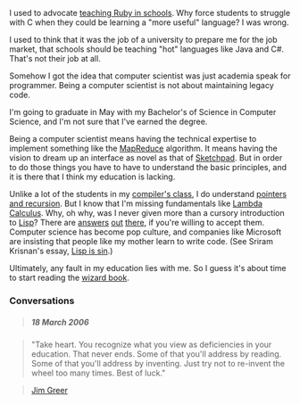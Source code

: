 <!--
title: Did I earn my CS degree?
created: 5 March 2006 - 7:53 am
updated: 4 April 2006 - 7:56 am
slug: cs-degree
tags: cs
-->

I used to advocate [teaching Ruby in schools][rubyinschools]. Why force students to struggle with C when they could be learning a "more useful" language? I was wrong.

I used to think that it was the job of a university to prepare me for the job market, that schools should be teaching "hot" languages like Java and C#. That's not their job at all.

Somehow I got the idea that computer scientist was just academia speak for programmer. Being a computer scientist is not about maintaining legacy code.

I'm going to graduate in May with my Bachelor's of Science in Computer Science, and I'm not sure that I've earned the degree.

Being a computer scientist means having the technical expertise to implement something like the [MapReduce][] algorithm. It means having the vision to dream up an interface as novel as that of [Sketchpad][]. But in order to do those things you have to have to understand the basic principles, and it is there that I think my education is lacking.

Unlike a lot of the students in my [compiler's class][], I do understand [pointers and recursion][]. But I know that I'm missing fundamentals like [Lambda Calculus][]. Why, oh why, was I never given more than a cursory introduction to [Lisp][]? There are [answers][] [out][] [there][], if you're willing to accept them. Computer science has become pop culture, and companies like Microsoft are insisting that people like my mother learn to write code. (See Sriram Krisnan's essay, [Lisp is sin][].)

Ultimately, any fault in my education lies with me. So I guess it's about time to start reading the [wizard book][].

### Conversations ###

> ##### 18 March 2006 ####

> "Take heart. You recognize what you view as deficiencies in your education. That
> never ends. Some of that you'll address by reading. Some of that you'll address
> by inventing. Just try not to re-invent the wheel too many times. Best of luck."

> [Jim Greer][]


[rubyinschools]: http://oreillynet.com/ruby/blog/2006/02/ruby_at_school.html "Pat Eyler (O'Reilly Ruby): Ruby at School?"

[MapReduce]: http://labs.google.com/papers/mapreduce.html "Jeffrey Dean and Sanjay Ghemawat (Google Research Publications): MapReduce: Simplified Data Processing on Large Clusters"

[Sketchpad]: http://guidebookgallery.org/articles/sketchpadamanmachinegraphicalcommunicationsystem "Ivan E. Sutherland (GUIdeBook): Sketchpad: A man-machine graphical communication system"

[compiler's class]: http://marvin.ibest.uidaho.edu/~heckendo/CS445/ "Robert Heckendorn (University of Idaho CS Department): CS 445 - Introduction to Compilers"

[pointers and recursion]: http://joelonsoftware.com/articles/ThePerilsofJavaSchools.html "Joel Spolsky (Joel on Software): The Perils of JavaSchools"

[Lambda Calculus]: http://jaortega.wordpress.com/2006/01/11/counting-by-lambdas/ "Jose Antonio Ortega Ruiz (programming musings): Counting by lambdas"

[LISP]: http://www-formal.stanford.edu/jmc/recursive.html "John McCarthy (Stanford): Recursive Functions of Symbol Expression and their Computation by Machine"

[answers]: http://jaortega.wordpress.com/2006/01/19/as-simple-as-possible/ "Jose Antonio Ortega Ruiz (programming musings): As simple as possible..."

[out]: http://acmqueue.com/modules.php?name=Content&pa=showpage&pid=273 "Alan Kay (ACM Queue): Big talk with the creator of Smalltalk -- and much more"

[there]: http://www.paulgraham.com/avg.html "Paul Graham (paulgraham.com): Beating the Averages"

[Lisp is sin]: http://blogs.msdn.com/sriram/archive/2006/01/15/lisp_is_sin.aspx "Sriram Krishnan (MSDN Blogs): Lisp is sin"

[wizard book]: http://mitpress.mit.edu/sicp/full-text/book/book.html "Harold Abelson et. all (MIT Press): Structure and Interpretation of Computer Programs"

[Jim Greer]: http://www.cs.usask.ca/faculty/greer/ "Jim Greer (University of Saskatchewan CS Department): Homepage"
